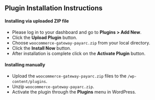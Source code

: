 ## Plugin Installation Instructions

#### Installing via uploaded ZIP file

- Please log in to your dashboard and go to **Plugins > Add New**.
- Click the **Upload Plugin** button.
- Choose `woocommerce-gateway-payarc.zip` from your local directory.
- Click the **Install Now** button.
- After installation is complete click on the **Activate Plugin** button.
 

#### Installing manually

- Upload the `woocommerce-gateway-payarc.zip` files to the `/wp-content/plugins`.
- Unzip `woocommerce-gateway-payarc.zip`.
- Activate the plugin through the **Plugins** menu in WordPress.
